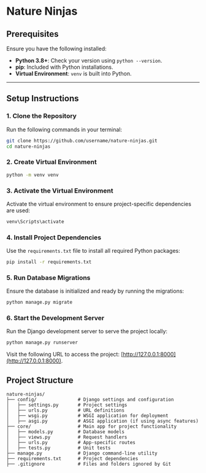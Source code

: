 # Nature Ninjas

## Prerequisites

Ensure you have the following installed:

- **Python 3.8+**: Check your version using `python --version`.
- **pip**: Included with Python installations.
- **Virtual Environment**: `venv` is built into Python.

---

## Setup Instructions

### 1. Clone the Repository

Run the following commands in your terminal:

```bash
git clone https://github.com/username/nature-ninjas.git
cd nature-ninjas
```

### 2. Create Virtual Environment

```bash
python -m venv venv
```

### 3. Activate the Virtual Environment

Activate the virtual environment to ensure project-specific dependencies are used:

```bash
venv\Scripts\activate
```

### 4. Install Project Dependencies

Use the `requirements.txt` file to install all required Python packages:

```bash
pip install -r requirements.txt
```

### 5. Run Database Migrations

Ensure the database is initialized and ready by running the migrations:

```bash
python manage.py migrate
```

### 6. Start the Development Server

Run the Django development server to serve the project locally:

```bash
python manage.py runserver
```

Visit the following URL to access the project: [http://127.0.0.1:8000](http://127.0.0.1:8000).

## Project Structure

```plaintext
nature-ninjas/
├── config/               # Django settings and configuration
│   ├── settings.py       # Project settings
│   ├── urls.py           # URL definitions
│   ├── wsgi.py           # WSGI application for deployment
│   ├── asgi.py           # ASGI application (if using async features)
├── core/                 # Main app for project functionality
│   ├── models.py         # Database models
│   ├── views.py          # Request handlers
│   ├── urls.py           # App-specific routes
│   ├── tests.py          # Unit tests
├── manage.py             # Django command-line utility
├── requirements.txt      # Project dependencies
├── .gitignore            # Files and folders ignored by Git
```
